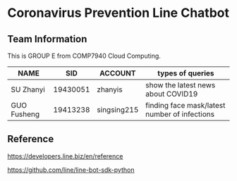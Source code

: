 ﻿# Coronavirus Prevention Line Chatbot
 
## Team Information

   This is GROUP E from COMP7940 Cloud Computing.

  |   NAME     |     SID   |   ACCOUNT   |            types of queries                   |
  |------------|-----------|-------------|-----------------------------------------------|
  |SU Zhanyi   |  19430051 |   zhanyis   |  show the latest news about COVID19           |
  |GUO Fusheng |  19413238 | singsing215 |  finding face mask/latest number of infections|
 
## Reference
https://developers.line.biz/en/reference

https://github.com/line/line-bot-sdk-python
